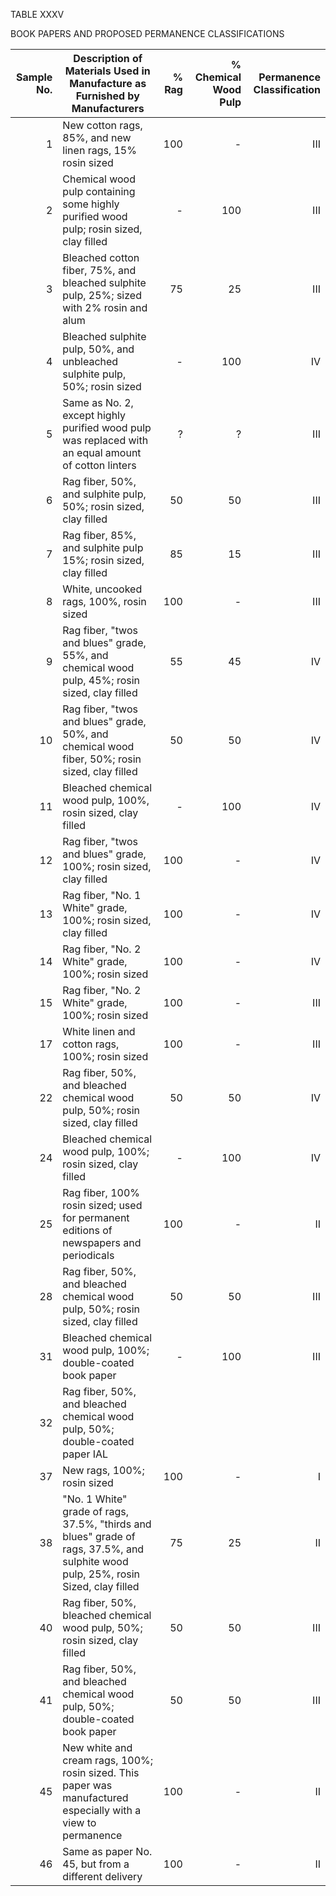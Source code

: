 TABLE XXXV

BOOK PAPERS AND PROPOSED PERMANENCE CLASSIFICATIONS

| Sample No. | Description of Materials Used in Manufacture as Furnished by Manufacturers | % Rag | % Chemical Wood Pulp | Permanence Classification |
|----:|-----|----:|-----:|-----:|
| 1 | New cotton rags, 85%, and new linen rags, 15% rosin sized | 100 | - | III |
| 2 | Chemical wood pulp containing some highly purified wood pulp; rosin sized, clay filled | - | 100 | III |
| 3 | Bleached cotton fiber, 75%, and bleached sulphite pulp, 25%; sized with 2% rosin and alum | 75 | 25 | III |
| 4 | Bleached sulphite pulp, 50%, and unbleached sulphite pulp, 50%; rosin sized | - | 100 | IV |
| 5 | Same as No. 2, except highly purified wood pulp was replaced with an equal amount of cotton linters | ? | ? | III |
| 6 | Rag fiber, 50%, and sulphite pulp, 50%; rosin sized, clay filled | 50 | 50 | III |
| 7 | Rag fiber, 85%, and sulphite pulp 15%; rosin sized, clay filled | 85 | 15 | III |
| 8 | White, uncooked rags, 100%, rosin sized | 100 | - | III |
| 9 | Rag fiber, "twos and blues" grade, 55%, and chemical wood pulp, 45%; rosin sized, clay filled | 55 | 45 | IV |
| 10 | Rag fiber, "twos and blues" grade, 50%, and chemical wood fiber, 50%; rosin sized, clay filled | 50 | 50 | IV |
| 11 | Bleached chemical wood pulp, 100%, rosin sized, clay filled | - | 100 | IV |
| 12 | Rag fiber, "twos and blues" grade, 100%; rosin sized, clay filled | 100 | - | IV |
| 13 | Rag fiber, "No. 1 White" grade, 100%; rosin sized, clay filled | 100 | - | IV |
| 14 | Rag fiber, "No. 2 White" grade, 100%; rosin sized | 100 | - | IV |
| 15 | Rag fiber, "No. 2 White" grade, 100%; rosin sized | 100 | - | III |
| 17 | White linen and cotton rags, 100%; rosin sized | 100 | - | III |
| 22 | Rag fiber, 50%, and bleached chemical wood pulp, 50%; rosin sized, clay filled | 50 | 50 | IV |
| 24 | Bleached chemical wood pulp, 100%; rosin sized, clay filled | - | 100 | IV |
| 25 |  Rag fiber, 100% rosin sized; used for permanent editions of newspapers and periodicals | 100 | - | II |
| 28 | Rag fiber, 50%, and bleached chemical wood pulp, 50%; rosin sized, clay filled | 50 | 50 | III |
| 31 | Bleached chemical wood pulp, 100%; double-coated book paper | - | 100 | III |
| 32 | Rag fiber, 50%, and bleached chemical wood pulp, 50%; double-coated paper IAL
| 37 | New rags, 100%; rosin sized | 100 | - | I |
| 38 | "No. 1 White" grade of rags, 37.5%, "thirds and blues" grade of rags, 37.5%, and sulphite wood pulp, 25%, rosin Sized, clay filled | 75 | 25 | II |
| 40 | Rag fiber, 50%, bleached chemical wood pulp, 50%; rosin sized, clay filled | 50 | 50 | III |
| 41 | Rag fiber, 50%, and bleached chemical wood pulp, 50%; double-coated book paper | 50 | 50 | III |
| 45 | New white and cream rags, 100%; rosin sized. This paper was manufactured especially with a view to permanence | 100 | - | II |
| 46 | Same as paper No. 45, but from a different delivery | 100 | - | II |
